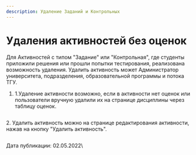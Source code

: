 ```yaml
---
description: Удаление Заданий и Контрольных
---
```


# Удаления активностей без оценок

Для Активностей с типом "Задание" или "Контрольная", где студенты приложили решения или прошли попытки тестирования, реализована возможность удаления. Удалить активность может Администратор университета, подразделения, образовательной программы и потока ТГУ.

1. 1.Удаление активности возможно, если в активности нет оценок или пользователи вручную удалили их на странице дисциплины через таблицу оценок.

<figure><img src="https://lh5.googleusercontent.com/OCjyXspfyEj2SLw3EQQiHLLgGh83BN1az2HzSPn031D5jA0pqRnTnY6riPjWEHN3F84iTykDTtf1RQRxV34hjYL-QsvnHUAaDnmdK0AjVGG8XQ7deX12M9yzl50-um468JXrD9ibnKUGYFY0Fg" alt=""><figcaption></figcaption></figure>

2\. Удалить активность можно на странице редактирования активности, нажав на кнопку "Удалить активность".

<figure><img src="https://lh6.googleusercontent.com/oD5t9XTk-AATpggCiPUNT0VaJyEF6AFTcbIkVMKRYd3Aji-WNfcFzlLzFPHw5AzxVjxjT16KfJ9axvF6y4Jmp2wy7Ct0BY3pCRLAkanUeI8cnPxr7Km0mdLjOdtO9hbIpRgUegVI54RzqRL8jw" alt=""><figcaption></figcaption></figure>

Дата публикации: 02.05.2022\
